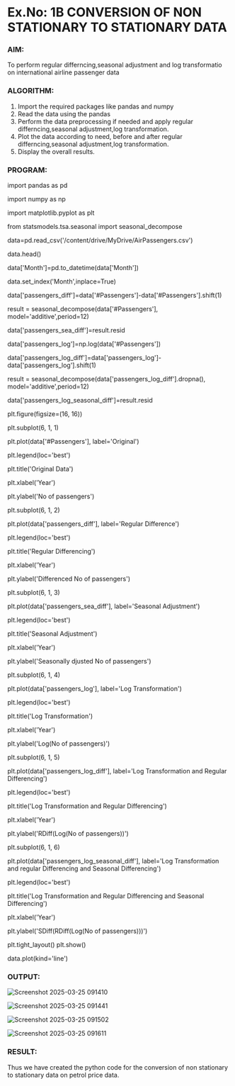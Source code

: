 # Ex.No: 1B                     CONVERSION OF NON STATIONARY TO STATIONARY DATA

### AIM:
To perform regular differncing,seasonal adjustment and log transformatio on international airline passenger data
### ALGORITHM:
1. Import the required packages like pandas and numpy
2. Read the data using the pandas
3. Perform the data preprocessing if needed and apply regular differncing,seasonal adjustment,log transformation.
4. Plot the data according to need, before and after regular differncing,seasonal adjustment,log transformation.
5. Display the overall results.
### PROGRAM:

import pandas as pd

import numpy as np

import matplotlib.pyplot as plt


from statsmodels.tsa.seasonal import seasonal_decompose


data=pd.read_csv('/content/drive/MyDrive/AirPassengers.csv')


data.head()


data['Month']=pd.to_datetime(data['Month'])


data.set_index('Month',inplace=True)


data['passengers_diff']=data['#Passengers']-data['#Passengers'].shift(1)


result = seasonal_decompose(data['#Passengers'], model='additive',period=12)

data['passengers_sea_diff']=result.resid

data['passengers_log']=np.log(data['#Passengers'])

data['passengers_log_diff']=data['passengers_log']-data['passengers_log'].shift(1)

result = seasonal_decompose(data['passengers_log_diff'].dropna(), model='additive',period=12)

data['passengers_log_seasonal_diff']=result.resid

plt.figure(figsize=(16, 16))

plt.subplot(6, 1, 1)

plt.plot(data['#Passengers'], label='Original')

plt.legend(loc='best')

plt.title('Original Data')

plt.xlabel('Year')

plt.ylabel('No of passengers')

plt.subplot(6, 1, 2)

plt.plot(data['passengers_diff'], label='Regular Difference')

plt.legend(loc='best')

plt.title('Regular Differencing')

plt.xlabel('Year')

plt.ylabel('Differenced No of passengers')

plt.subplot(6, 1, 3)

plt.plot(data['passengers_sea_diff'], label='Seasonal Adjustment')

plt.legend(loc='best')

plt.title('Seasonal Adjustment')

plt.xlabel('Year')

plt.ylabel('Seasonally djusted No of passengers')

plt.subplot(6, 1, 4)

plt.plot(data['passengers_log'], label='Log Transformation')

plt.legend(loc='best')

plt.title('Log Transformation')

plt.xlabel('Year')

plt.ylabel('Log(No of passengers)')


plt.subplot(6, 1, 5)

plt.plot(data['passengers_log_diff'], label='Log Transformation and Regular Differencing')

plt.legend(loc='best')

plt.title('Log Transformation and Regular Differencing')

plt.xlabel('Year')

plt.ylabel('RDiff(Log(No of passengers))')


plt.subplot(6, 1, 6)

plt.plot(data['passengers_log_seasonal_diff'], label='Log Transformation and regular Differencing and Seasonal Differencing')

plt.legend(loc='best')

plt.title('Log Transformation and Regular Differencing and Seasonal Differencing')

plt.xlabel('Year')

plt.ylabel('SDiff(RDiff(Log(No of passengers)))')


plt.tight_layout()
plt.show()


data.plot(kind='line')

### OUTPUT:

![Screenshot 2025-03-25 091410](https://github.com/user-attachments/assets/3deda73f-c98f-4f95-a4a3-470925658b9c)

![Screenshot 2025-03-25 091441](https://github.com/user-attachments/assets/eec169c9-5236-4458-a4bd-0a3bfa97c4b3)

![Screenshot 2025-03-25 091502](https://github.com/user-attachments/assets/be2c608d-595c-454d-b657-2d0078d3159a)

![Screenshot 2025-03-25 091611](https://github.com/user-attachments/assets/ae0000c7-1f86-4e4c-b111-1b0878f14b67)





### RESULT:
Thus we have created the python code for the conversion of non stationary to stationary data on petrol price
data.

